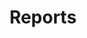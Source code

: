 ---
layout: proto/reports
categories: [prototype, reports]
title: Reports
type: [sub-nav-item, prototype]
permalink: /prototype/reports/
description: reports
---